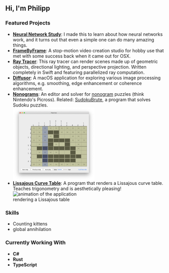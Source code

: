 ## Hi, I'm Philipp

### Featured Projects

- **[Neural Network Study](https://github.com/brend/neural-network-study)**: I made this to learn about how neural networks work, and it turns out that even a simple one can do many amazing things.
- **[FrameByFrame](https://github.com/brend/FrameByFrame)**: A stop-motion video creation studio for hobby use that met with some success back when it came out for OSX.
- **[Ray Tracer](https://github.com/brend/raytracer)**: This ray tracer can render scenes made up of geometric objects, directional lighting, and perspective projection. Written completely in Swift and featuring parallelized ray computation.
- **[Diffusor](https://github.com/brend/diffusor25)**: A macOS application for exploring various image processing algorithms, e.g. smoothing, edge enhancement or coherence enhancement.
- **[Nonograms](https://github.com/brend/Nonograms)**: An editor and solver for [nonogram](https://en.wikipedia.org/wiki/Nonogram) puzzles (think Nintendo's Picross). Related: [SudokuBrute](https://github.com/brend/SudokuBrute), a program that solves Sudoku puzzles. <img src="https://github.com/brend/Nonograms/blob/master/resources/peacross-main.png" width="256" style="display: block;" alt="screenshot of the nonogram solving application">
- **[Lissajous Curve Table](https://github.com/brend/lissajous)**: A program that renders a Lissajous curve table. Teaches trigonometry and is aesthetically pleasing! <img style="display: block;" width="256" src="https://github.com/brend/lissajous/blob/main/assets/lissajous.gif" alt="animation of the application rendering a Lissajous table">

### Skills

- Counting kittens
- global annihilation

### Currently Working With

- **C#**
- **Rust**
- **TypeScript**
